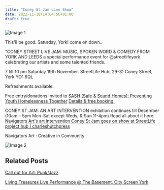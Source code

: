 ```yaml
---
title: "Coney St Jam Live Show"
date: 2022-11-18T14:04:56+01:00
draft: true
---
```

![Image 1](/2022-11-18-coney-st-jam-live-show/coney-st-jam-live-show-navigators-flyer.png/)


This'll be good. Saturday, York! come on down..

"CONEY STREET LIVE JAM: MUSIC, SPOKEN WORD & COMEDY FROM YORK AND LEEDS a special performance event for @streetlifeyork celebrating our artists and some talented friends.

7 till 10 pm
Saturday 19th November.
StreetLife Hub,
29-31 Coney Street,
York YO1 9QL

Refreshments available.

Free entry/donations invited to [SASH (Safe & Sound Homes): Preventing Youth Homelessness Together](https://www.sash-uk.org.uk)
[Details & free booking:](https://streetlifeyork.uk/events/coney-st-live-jam-performance-night)

CONEY ST JAM: AN ART INTERVENTION exhibition continues till December
(10am – 5pm Mon-Sat except Weds, & Sun 11-4pm)
Read all about it here: [Navigators Art's art intervention Coney St Jam goes on show at StreetLife project hub | charleshutchpress](https://charleshutchpress.co.uk/navigators-arts-art-intervention-coney-st-jam-goes-on-show-at-streetlife-project-hub/)

Navigators Art : Creative in Community

![Image 2](/2022-11-18-coney-st-jam-live-show/coney-st-jam-live-show-navigators-performers.png)

## Related Posts

[Call out for Art: Punk/Jazz](/posts/2023-07-10-punk-jazz-call-out/)

[Living Treasures Live Performance @ The Basement, City Screen York](/posts/2023-06-07-living-treasures-live-performance/)
